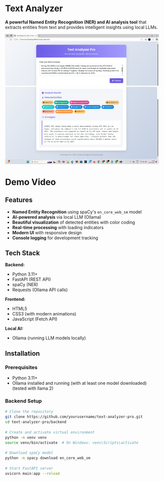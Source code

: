 # Text Analyzer 

**A powerful Named Entity Recognition (NER) and AI analysis tool** that extracts entities from text and provides intelligent insights using local LLMs.

![App Screenshot](https://github.com/Dwaipayan-Mondal/NER-AI-Assistant/blob/main/NER_Image_1.jpg)
![App Screenshot](https://github.com/Dwaipayan-Mondal/NER-AI-Assistant/blob/main/NER_Image_2.jpg)

# Demo Video



## Features

- **Named Entity Recognition** using spaCy's `en_core_web_sm` model
- **AI-powered analysis** via local LLM (Ollama)
- **Beautiful visualization** of detected entities with color coding
- **Real-time processing** with loading indicators
- **Modern UI** with responsive design
- **Console logging** for development tracking

## Tech Stack 

**Backend:**
- Python 3.11+
- FastAPI (REST API)
- spaCy (NER)
- Requests (Ollama API calls)

**Frontend:**
- HTML5
- CSS3 (with modern animations)
- JavaScript (Fetch API)

**Local AI:**
- Ollama (running LLM models locally)

## Installation 

### Prerequisites
- Python 3.11+
- Ollama installed and running (with at least one model downloaded)(tested with llama 2)

### Backend Setup
```bash
# Clone the repository
git clone https://github.com/yourusername/text-analyzer-pro.git
cd text-analyzer-pro/backend

# Create and activate virtual environment
python -m venv venv
source venv/bin/activate  # On Windows: venv\Scripts\activate

# Download spaCy model
python -m spacy download en_core_web_sm

# Start FastAPI server
uvicorn main:app --reload

